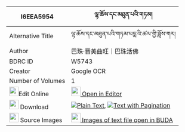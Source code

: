 |I6EEA5954|ལྷ་ཆོས་དང་མཐུན་པའི་གཏམ། 
| --- | --- 
|Alternative Title |ལྷ་ཆོས་དང་མཐུན་པའི་གཏམ་པདྨ་འི་ཚལ་གྱི་ཟློས་གར།
|Author| 巴珠·晋美曲旺｜巴珠活佛
|BDRC ID | W5743
|Creator | Google OCR
|Number of Volumes| 1
|<img width="25" src="https://img.icons8.com/color/25/000000/edit-property.png">Edit Online| [<img width="25" src="https://avatars.githubusercontent.com/u/45091458?s=200&v=4"> Open in Editor](http://editor.openpecha.org/I6EEA5954)
|<img width="25" src="https://img.icons8.com/fluent/48/000000/download-2.png"/>  Download | [![](https://img.icons8.com/color/20/000000/txt.png)Plain Text](https://github.com/Openpecha/I6EEA5954/releases/download/v1/lhacho_dang_tunpa_i_tam_plain_I6EEA5954.zip), [![](https://img.icons8.com/color/20/000000/txt.png)Text with Pagination](https://github.com/Openpecha/I6EEA5954/releases/download/v1/lhacho_dang_tunpa_i_tam_pages_I6EEA5954.zip)
|<img width="25" src="https://img.icons8.com/plasticine/100/000000/pictures-folder.png"/>  Source Images | [<img width="25" src="https://library.bdrc.io/icons/BUDA-small.svg"> Images of text file open in BUDA](https://library.bdrc.io/show/bdr:W5743)